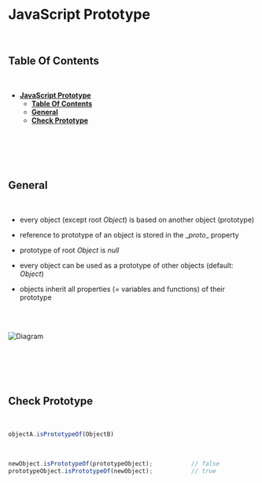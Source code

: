 # **JavaScript Prototype**

<br>

## **Table Of Contents**
<br>

- [**JavaScript Prototype**](#javascript-prototype)
  - [**Table Of Contents**](#table-of-contents)
  - [**General**](#general)
  - [**Check Prototype**](#check-prototype)

<br>
<br>
<br>
<br>


## **General**
<br>

* every object (except root _Object_) is based on another object (prototype)
  
* reference to prototype of an object is stored in the \__proto__ property

* prototype of root _Object_ is _null_ 

* every object can be used as a prototype of other objects (default: _Object_)

* objects inherit all properties (= variables and functions) of their prototype

<br>
<br>

![Diagram](./pictures/diagramPrototype.png)

<br>
<br>
<br>
<br>

## **Check Prototype**
<br>

```javascript
objectA.isPrototypeOf(ObjectB)
```

<br>

```javascript
newObject.isPrototypeOf(prototypeObject);           // false
prototypeObject.isPrototypeOf(newObject);           // true              
```